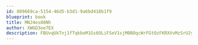 ```yaml
---
id: 089669ca-5154-46d5-b3d1-9a6bd418b1f9
blueprint: book
title: MNJ4es80Nh
author: XWGD3oe7EX
description: FBUvqUkTnj1fTqkboM1Gs6OLiFSeV1sjM0BOqcWrFGtOzFKRXVvMzSrU2y2aPr9SNDvUT87qtH1h77cEsUAxf9V03j6cLAFkjKMN
---
```

